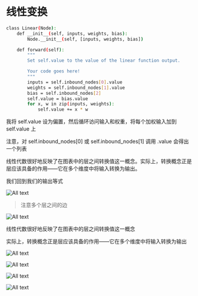 # 线性变换

```bash
class Linear(Node):
    def __init__(self, inputs, weights, bias):
        Node.__init__(self, [inputs, weights, bias])

    def forward(self):
        """
        Set self.value to the value of the linear function output.

        Your code goes here!
        """
        inputs = self.inbound_nodes[0].value
        weights = self.inbound_nodes[1].value
        bias = self.inbound_nodes[2]
        self.value = bias.value
        for x, w in zip(inputs, weights):
            self.value += x * w
```

我将 self.value 设为偏置，然后循环访问输入和权重，将每个加权输入加到 self.value 上

注意，对 self.inbound_nodes[0] 或 self.inbound_nodes[1] 调用 .value 会得出一个列表

线性代数很好地反映了在图表中的层之间转换值这一概念。实际上，转换概念正是层应该具备的作用——它在多个维度中将输入转换为输出。

我们回到我们的输出等式

![All text](http://ww1.sinaimg.cn/large/dc05ba18ly1fnrtlskw4fj20jy02zglh.jpg)

>注意多个层之间的边

![All text](http://ww1.sinaimg.cn/large/dc05ba18ly1fnswe0gfsej20cp0jedjv.jpg)

线性代数很好地反映了在图表中的层之间转换值这一概念

实际上，转换概念正是层应该具备的作用——它在多个维度中将输入转换为输出

![All text](http://ww1.sinaimg.cn/large/dc05ba18ly1fnswez5dmlj20lg045glj.jpg)

![All text](http://ww1.sinaimg.cn/large/dc05ba18ly1fnswfgzyvrj20lx09hjrx.jpg)

![All text](http://ww1.sinaimg.cn/large/dc05ba18ly1fnswfz6wy9j20m40do3zm.jpg)

![All text](http://ww1.sinaimg.cn/large/dc05ba18ly1fnswg9t5rzj20n80do0tt.jpg)
